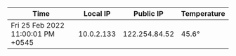 | Time     | Local IP | Public IP | Temperature |
| ----------- | ----------- | ----------- | ----------- |
| Fri 25 Feb 2022 11:00:01 PM +0545      | 10.0.2.133     | 122.254.84.52  | 45.6° |
